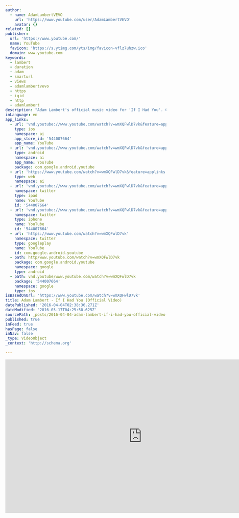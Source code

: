 ```yaml
---
author:
  - name: AdamLambertVEVO
    url: 'https://www.youtube.com/user/AdamLambertVEVO'
    avatar: {}
related: []
publisher:
  url: 'https://www.youtube.com/'
  name: YouTube
  favicon: 'https://s.ytimg.com/yts/img/favicon-vflz7uhzw.ico'
  domain: www.youtube.com
keywords:
  - lambert
  - duration
  - adam
  - smarturl
  - views
  - adamlambertvevo
  - https
  - iqid
  - http
  - adamlambert
description: "Adam Lambert's official music video for 'If I Had You'. Click to listen to Adam Lambert on Spotify: http://smarturl.it/AdamLSpotify?IQid=AdamLIIHY As featured on For Your Entertainment."
inLanguage: en
app_links:
  - url: 'vnd.youtube://www.youtube.com/watch?v=wmXQFwlD7vk&feature=applinks'
    type: ios
    namespace: ai
    app_store_id: '544007664'
    app_name: YouTube
  - url: 'vnd.youtube://www.youtube.com/watch?v=wmXQFwlD7vk&feature=applinks'
    type: android
    namespace: ai
    app_name: YouTube
    package: com.google.android.youtube
  - url: 'https://www.youtube.com/watch?v=wmXQFwlD7vk&feature=applinks'
    type: web
    namespace: ai
  - url: 'vnd.youtube://www.youtube.com/watch?v=wmXQFwlD7vk&feature=applinks'
    namespace: twitter
    type: ipad
    name: YouTube
    id: '544007664'
  - url: 'vnd.youtube://www.youtube.com/watch?v=wmXQFwlD7vk&feature=applinks'
    namespace: twitter
    type: iphone
    name: YouTube
    id: '544007664'
  - url: 'https://www.youtube.com/watch?v=wmXQFwlD7vk'
    namespace: twitter
    type: googleplay
    name: YouTube
    id: com.google.android.youtube
  - path: http/www.youtube.com/watch?v=wmXQFwlD7vk
    package: com.google.android.youtube
    namespace: google
    type: android
  - path: vnd.youtube/www.youtube.com/watch?v=wmXQFwlD7vk
    package: '544007664'
    namespace: google
    type: ios
isBasedOnUrl: 'https://www.youtube.com/watch?v=wmXQFwlD7vk'
title: Adam Lambert - If I Had You (Official Video)
datePublished: '2016-04-04T02:38:36.271Z'
dateModified: '2016-03-17T04:25:50.625Z'
sourcePath: _posts/2016-04-04-adam-lambert-if-i-had-you-official-video.md
published: true
inFeed: true
hasPage: false
inNav: false
_type: VideoObject
_context: 'http://schema.org'

---
```

<iframe src="https://cdn.embedly.com/widgets/media.html?src=https%3A%2F%2Fwww.youtube.com%2Fembed%2FwmXQFwlD7vk%3Ffeature%3Doembed&amp;url=https%3A%2F%2Fwww.youtube.com%2Fwatch%3Fv%3DwmXQFwlD7vk&amp;image=https%3A%2F%2Fi.ytimg.com%2Fvi%2FwmXQFwlD7vk%2Fhqdefault.jpg&amp;key=b7d04c9b404c499eba89ee7072e1c4f7&amp;type=text%2Fhtml&amp;schema=youtube" width="854" height="480" scrolling="no" frameborder="0" allowfullscreen="allowfullscreen" style=""></iframe>